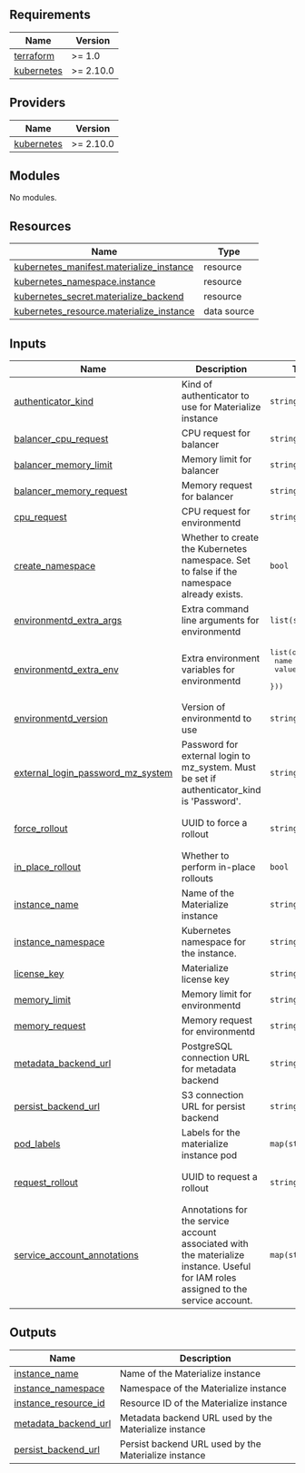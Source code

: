 ## Requirements

| Name | Version |
|------|---------|
| <a name="requirement_terraform"></a> [terraform](#requirement\_terraform) | >= 1.0 |
| <a name="requirement_kubernetes"></a> [kubernetes](#requirement\_kubernetes) | >= 2.10.0 |

## Providers

| Name | Version |
|------|---------|
| <a name="provider_kubernetes"></a> [kubernetes](#provider\_kubernetes) | >= 2.10.0 |

## Modules

No modules.

## Resources

| Name | Type |
|------|------|
| [kubernetes_manifest.materialize_instance](https://registry.terraform.io/providers/hashicorp/kubernetes/latest/docs/resources/manifest) | resource |
| [kubernetes_namespace.instance](https://registry.terraform.io/providers/hashicorp/kubernetes/latest/docs/resources/namespace) | resource |
| [kubernetes_secret.materialize_backend](https://registry.terraform.io/providers/hashicorp/kubernetes/latest/docs/resources/secret) | resource |
| [kubernetes_resource.materialize_instance](https://registry.terraform.io/providers/hashicorp/kubernetes/latest/docs/data-sources/resource) | data source |

## Inputs

| Name | Description | Type | Default | Required |
|------|-------------|------|---------|:--------:|
| <a name="input_authenticator_kind"></a> [authenticator\_kind](#input\_authenticator\_kind) | Kind of authenticator to use for Materialize instance | `string` | `"None"` | no |
| <a name="input_balancer_cpu_request"></a> [balancer\_cpu\_request](#input\_balancer\_cpu\_request) | CPU request for balancer | `string` | `"100m"` | no |
| <a name="input_balancer_memory_limit"></a> [balancer\_memory\_limit](#input\_balancer\_memory\_limit) | Memory limit for balancer | `string` | `"256Mi"` | no |
| <a name="input_balancer_memory_request"></a> [balancer\_memory\_request](#input\_balancer\_memory\_request) | Memory request for balancer | `string` | `"256Mi"` | no |
| <a name="input_cpu_request"></a> [cpu\_request](#input\_cpu\_request) | CPU request for environmentd | `string` | `"1"` | no |
| <a name="input_create_namespace"></a> [create\_namespace](#input\_create\_namespace) | Whether to create the Kubernetes namespace. Set to false if the namespace already exists. | `bool` | `true` | no |
| <a name="input_environmentd_extra_args"></a> [environmentd\_extra\_args](#input\_environmentd\_extra\_args) | Extra command line arguments for environmentd | `list(string)` | `[]` | no |
| <a name="input_environmentd_extra_env"></a> [environmentd\_extra\_env](#input\_environmentd\_extra\_env) | Extra environment variables for environmentd | <pre>list(object({<br/>    name  = string<br/>    value = string<br/>  }))</pre> | `[]` | no |
| <a name="input_environmentd_version"></a> [environmentd\_version](#input\_environmentd\_version) | Version of environmentd to use | `string` | `"v0.147.7"` | no |
| <a name="input_external_login_password_mz_system"></a> [external\_login\_password\_mz\_system](#input\_external\_login\_password\_mz\_system) | Password for external login to mz\_system. Must be set if authenticator\_kind is 'Password'. | `string` | `null` | no |
| <a name="input_force_rollout"></a> [force\_rollout](#input\_force\_rollout) | UUID to force a rollout | `string` | `"00000000-0000-0000-0000-000000000001"` | no |
| <a name="input_in_place_rollout"></a> [in\_place\_rollout](#input\_in\_place\_rollout) | Whether to perform in-place rollouts | `bool` | `true` | no |
| <a name="input_instance_name"></a> [instance\_name](#input\_instance\_name) | Name of the Materialize instance | `string` | n/a | yes |
| <a name="input_instance_namespace"></a> [instance\_namespace](#input\_instance\_namespace) | Kubernetes namespace for the instance. | `string` | n/a | yes |
| <a name="input_license_key"></a> [license\_key](#input\_license\_key) | Materialize license key | `string` | `null` | no |
| <a name="input_memory_limit"></a> [memory\_limit](#input\_memory\_limit) | Memory limit for environmentd | `string` | `"1Gi"` | no |
| <a name="input_memory_request"></a> [memory\_request](#input\_memory\_request) | Memory request for environmentd | `string` | `"1Gi"` | no |
| <a name="input_metadata_backend_url"></a> [metadata\_backend\_url](#input\_metadata\_backend\_url) | PostgreSQL connection URL for metadata backend | `string` | n/a | yes |
| <a name="input_persist_backend_url"></a> [persist\_backend\_url](#input\_persist\_backend\_url) | S3 connection URL for persist backend | `string` | n/a | yes |
| <a name="input_pod_labels"></a> [pod\_labels](#input\_pod\_labels) | Labels for the materialize instance pod | `map(string)` | `{}` | no |
| <a name="input_request_rollout"></a> [request\_rollout](#input\_request\_rollout) | UUID to request a rollout | `string` | `"00000000-0000-0000-0000-000000000001"` | no |
| <a name="input_service_account_annotations"></a> [service\_account\_annotations](#input\_service\_account\_annotations) | Annotations for the service account associated with the materialize instance. Useful for IAM roles assigned to the service account. | `map(string)` | `{}` | no |

## Outputs

| Name | Description |
|------|-------------|
| <a name="output_instance_name"></a> [instance\_name](#output\_instance\_name) | Name of the Materialize instance |
| <a name="output_instance_namespace"></a> [instance\_namespace](#output\_instance\_namespace) | Namespace of the Materialize instance |
| <a name="output_instance_resource_id"></a> [instance\_resource\_id](#output\_instance\_resource\_id) | Resource ID of the Materialize instance |
| <a name="output_metadata_backend_url"></a> [metadata\_backend\_url](#output\_metadata\_backend\_url) | Metadata backend URL used by the Materialize instance |
| <a name="output_persist_backend_url"></a> [persist\_backend\_url](#output\_persist\_backend\_url) | Persist backend URL used by the Materialize instance |
